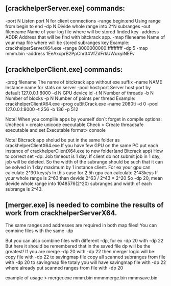 ## [crackhelperServer.exe] commands:
-port N           Listen port N for client connections
-range begin:end  Using range from begin to end
-dp N             Divide whole range into 2^N subranges
-out fileneame    Name of your log file where will be stored finded key
-address ADDR     Address that will be find with bitckrack app.
-map fileneame    Name of your map file where will be stored subranges key
Example: crackhelperServerX64.exe -range 8000000000:ffffffffff -dp 5 -map mmm.bin -address 1EeAxcprB2PpCnr34VfZdFrkUWuxyiNEFv

## [crackhelperClient.exe] commands:
-prog filename    The name of bitckrack app without exe suffix
-name  NAME       Instance name for stats on server
-pool host:port   Server host:port by default 127.0.0.1:8000
-d N              GPU device id
-t N              Number of threads
-b N              Number of blocks
-p N              Number of points per thread
Example: crackhelperClientX64.exe -prog cuBitCrack.exe -name 2080ti -d 0 -pool 127.0.0.1:8000 -t 256 -b 136 -p 512

Note! When you complile apps by yourself don`t forget in compile options:
Uncheck > create unicode executable
Check > Create threadsafe executable
and set Executable format> console

Note! Bitcrack app sholud be put in the same folder as crackhelperClientX64.exe
If you have few GPU on the same PC put each instance of crackhelperClientX64.exe to new folder(and Bitcrack app)
How to correct set -dp:
Job timeout is 1 day. If client do not submit job in 1 day, job will be deleted.
So the width of the subrange should be such that it can be solved in 1 day maximum by 1 instance client.
For ex your gpu can calculate 2^30 keys/s 
In this case for 2.5h  gpu can calculate 2^43keys
If your whole range is 2^63 than devide 2^63 / 2^43 = 2^20
So -dp 20, mean devide whole range into 1048576(2^20) subranges and width of each subrange is 2^43.

## [merger.exe] is needed to combine the results of work from crackhelperServerX64.

The same ranges and addresses are required in both map files!
You can combine files with the same -dp

But you can also combine files with different -dp, for ex -dp 20 with -dp 22
But here it should be remembered that in the saved file dp will be the greatest!
If you are merge -dp 20 with -dp 22 then merger logic will be:
 copy file with -dp 22 to savingmap file
 copy all scanned subranges from file with -dp 20 to savingmap file
 totaly you will have savingmap file with -dp 22 where already put scanned ranges from file with -dp 20

example of usage > merger.exe mmm.bin mmmmerge.bin mmmsave.bin
